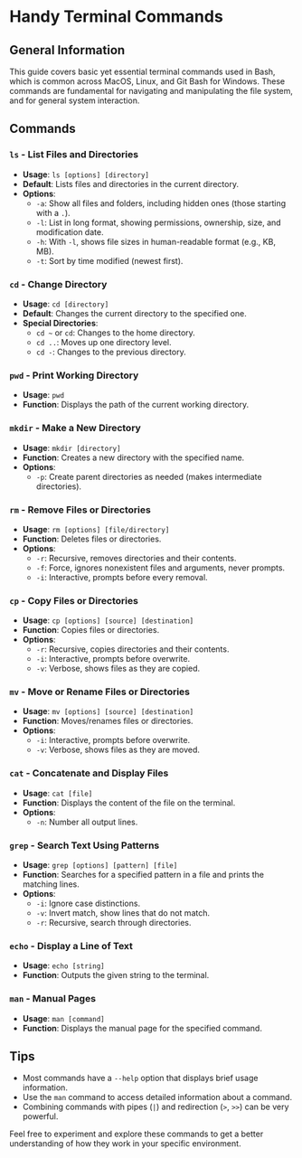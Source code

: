 # Handy Terminal Commands

## General Information
This guide covers basic yet essential terminal commands used in Bash, which is common across MacOS, Linux, and Git Bash for Windows. These commands are fundamental for navigating and manipulating the file system, and for general system interaction.

## Commands

### `ls` - List Files and Directories
- **Usage**: `ls [options] [directory]`
- **Default**: Lists files and directories in the current directory.
- **Options**:
  - `-a`: Show all files and folders, including hidden ones (those starting with a `.`).
  - `-l`: List in long format, showing permissions, ownership, size, and modification date.
  - `-h`: With `-l`, shows file sizes in human-readable format (e.g., KB, MB).
  - `-t`: Sort by time modified (newest first).

### `cd` - Change Directory
- **Usage**: `cd [directory]`
- **Default**: Changes the current directory to the specified one.
- **Special Directories**:
  - `cd ~` or `cd`: Changes to the home directory.
  - `cd ..`: Moves up one directory level.
  - `cd -`: Changes to the previous directory.

### `pwd` - Print Working Directory
- **Usage**: `pwd`
- **Function**: Displays the path of the current working directory.

### `mkdir` - Make a New Directory
- **Usage**: `mkdir [directory]`
- **Function**: Creates a new directory with the specified name.
- **Options**:
  - `-p`: Create parent directories as needed (makes intermediate directories).

### `rm` - Remove Files or Directories
- **Usage**: `rm [options] [file/directory]`
- **Function**: Deletes files or directories.
- **Options**:
  - `-r`: Recursive, removes directories and their contents.
  - `-f`: Force, ignores nonexistent files and arguments, never prompts.
  - `-i`: Interactive, prompts before every removal.

### `cp` - Copy Files or Directories
- **Usage**: `cp [options] [source] [destination]`
- **Function**: Copies files or directories.
- **Options**:
  - `-r`: Recursive, copies directories and their contents.
  - `-i`: Interactive, prompts before overwrite.
  - `-v`: Verbose, shows files as they are copied.

### `mv` - Move or Rename Files or Directories
- **Usage**: `mv [options] [source] [destination]`
- **Function**: Moves/renames files or directories.
- **Options**:
  - `-i`: Interactive, prompts before overwrite.
  - `-v`: Verbose, shows files as they are moved.

### `cat` - Concatenate and Display Files
- **Usage**: `cat [file]`
- **Function**: Displays the content of the file on the terminal.
- **Options**:
  - `-n`: Number all output lines.

### `grep` - Search Text Using Patterns
- **Usage**: `grep [options] [pattern] [file]`
- **Function**: Searches for a specified pattern in a file and prints the matching lines.
- **Options**:
  - `-i`: Ignore case distinctions.
  - `-v`: Invert match, show lines that do not match.
  - `-r`: Recursive, search through directories.

### `echo` - Display a Line of Text
- **Usage**: `echo [string]`
- **Function**: Outputs the given string to the terminal.

### `man` - Manual Pages
- **Usage**: `man [command]`
- **Function**: Displays the manual page for the specified command.

## Tips
- Most commands have a `--help` option that displays brief usage information.
- Use the `man` command to access detailed information about a command.
- Combining commands with pipes (`|`) and redirection (`>`, `>>`) can be very powerful.

Feel free to experiment and explore these commands to get a better understanding of how they work in your specific environment.
